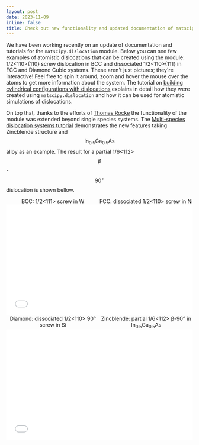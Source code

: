 ```yaml
---
layout: post
date: 2023-11-09 
inline: false
title: Check out new functionality and updated documentation of matscipy.
---
```


We have been working recently on an update of documentation and tutorials for the `matscipy.dislocation` module. Below you can see few examples of atomistic dislocations that can be created using the module: 1/2<110>{110} screw dislocation in BCC and dissociated 1/2<110>{111} in FCC and Diamond Cubic systems. These aren't just pictures; they're interactive! Feel free to spin it around, zoom and hover the mouse over the atoms to get more information about the system. The tutorial on [building cylindrical configurations with dislocations](https://libatoms.github.io/matscipy/applications/cylinder_configurations.html) explains in detail how they were created using `matscipy.dislocation` and how it can be used for atomistic simulations of dislocations. 

On top that, thanks to the efforts of [Thomas Rocke](https://github.com/thomas-rocke) the functionality of the module was extended beyond single species systems. The [Multi-species dislocation systems tutorial](https://libatoms.github.io/matscipy/applications/multispecies_dislocations.html) demonstrates the new features taking Zincblende structure and $$\text{In}_{0.5} \text{Ga}_{0.5} \text{As}$$ alloy as an example. The result for a partial 1/6<112> $$\beta$$-$$90^\circ$$ dislocation is shown bellow.


<div style="display: flex; justify-content: space-between;">
    <div style="width: 50%; text-align: center;">BCC: 1/2<111> screw in W </div>
    <div style="width: 50%; text-align: center;">FCC: dissociated 1/2<110> screw in Ni</div>
</div>

<iframe src="/assets/html/W_Ni_demo.html"
    sandbox="allow-same-origin allow-scripts"
    width="100%"
    height="300"
    scrolling="no"
    seamless="seamless"
    frameborder="0">
</iframe>

<div style="display: flex; justify-content: space-between;">
    <div style="width: 50%; text-align: center;">Diamond: dissociated 1/2<110> 90&deg; screw in Si </div>
    <div style="width: 50%; text-align: center;">Zincblende: partial 1/6<112> &beta;-90&deg; in In<sub>0.5</sub>Ga<sub>0.5</sub>As</div>
</div>

<iframe src="/assets/html/Si_GaAs_demo.html"
    sandbox="allow-same-origin allow-scripts"
    width="100%"
    height="300"
    scrolling="no"
    seamless="seamless"
    frameborder="0">
</iframe>
